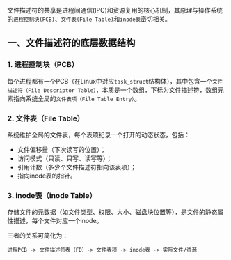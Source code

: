 

文件描述符的共享是进程间通信(IPC)和资源复用的核心机制，其原理与操作系统的`进程控制块(PCB)`、`文件表(File Table)`和`inode表`密切相关。

## 一、文件描述符的底层数据结构
### 1. 进程控制块（PCB）
每个进程都有一个PCB（在Linux中对应`task_struct`结构体），其中包含一个`文件描述符（File Descriptor Table）`，本质是一个数组，下标为文件描述符，数组元素指向系统全局的`文件表项（File Table Entry）`。

### 2. 文件表（File Table）
系统维护全局的文件表，每个表项纪录一个打开的动态状态，包括：
- 文件偏移量（下次读写的位置）；
- 访问模式（只读、只写、读写等）；
- 引用计数（多少个文件描述符指向该表项）；
- 指向inode表的指针。

### 3. inode表（inode Table）
存储文件的元数据（如文件类型、权限、大小、磁盘块位置等），是文件的静态属性描述，每个文件对应一个inode。

三者的关系可简化为：
```
进程PCB -> 文件描述符表（FD）-> 文件表项 -> inode表 -> 实际文件/资源
```